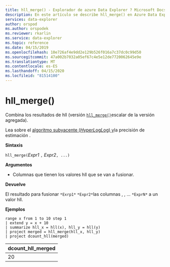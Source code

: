 ```yaml
---
title: hll_merge() - Explorador de azure Data Explorer ? Microsoft Docs
description: En este artículo se describe hll_merge() en Azure Data Explorer.
services: data-explorer
author: orspod
ms.author: orspodek
ms.reviewer: rkarlin
ms.service: data-explorer
ms.topic: reference
ms.date: 04/15/2019
ms.openlocfilehash: 10e726af4e9dd2e129b526f016a7c37dc0c99d50
ms.sourcegitcommit: 47a002b7032a05ef67c4e5e12de7720062645e9e
ms.translationtype: MT
ms.contentlocale: es-ES
ms.lasthandoff: 04/15/2020
ms.locfileid: "81514100"
---
```

# <a name="hll_merge"></a>hll_merge()

Combina los resultados de hll (versión [`hll_merge()`](hll-merge-aggfunction.md)escalar de la versión agregada).

Lea sobre el [algoritmo subyacente (*H*yper*L*og*L*og) y](dcount-aggfunction.md#estimation-accuracy)la precisión de estimación .

**Sintaxis**

`hll_merge(`*Expr1* `,` *Expr2*`, ...)`

**Argumentos**

* Columnas que tienen los valores hll que se van a fusionar.

**Devuelve**

El resultado para fusionar `*Exrp1*` `*Expr2*`las columnas , , ... `*ExprN*` a un valor hll.

**Ejemplos**

```kusto
range x from 1 to 10 step 1 
| extend y = x + 10
| summarize hll_x = hll(x), hll_y = hll(y)
| project merged = hll_merge(hll_x, hll_y)
| project dcount_hll(merged)
```

|dcount_hll_merged|
|---|
|20|